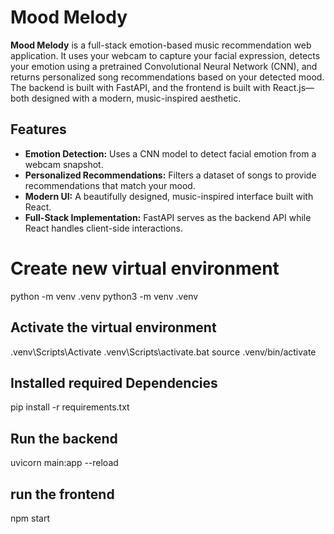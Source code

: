 # Mood Melody

**Mood Melody** is a full-stack emotion-based music recommendation web application. It uses your webcam to capture your facial expression, detects your emotion using a pretrained Convolutional Neural Network (CNN), and returns personalized song recommendations based on your detected mood. The backend is built with FastAPI, and the frontend is built with React.js—both designed with a modern, music-inspired aesthetic.

## Features

- **Emotion Detection:** Uses a CNN model to detect facial emotion from a webcam snapshot.
- **Personalized Recommendations:** Filters a dataset of songs to provide recommendations that match your mood.
- **Modern UI:** A beautifully designed, music-inspired interface built with React.
- **Full-Stack Implementation:** FastAPI serves as the backend API while React handles client-side interactions.

# Create new virtual environment
python -m venv .venv
python3 -m venv .venv


## Activate the virtual environment
.venv\Scripts\Activate
.venv\Scripts\activate.bat
source .venv/bin/activate

## Installed required Dependencies
pip install -r requirements.txt

## Run the backend
uvicorn main:app --reload

## run the frontend
npm start
